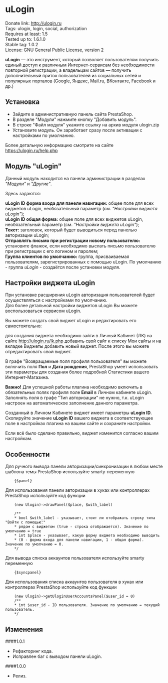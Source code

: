 # uLogin  

Donate link: http://ulogin.ru  
Tags: ulogin, login, social, authorization  
Requires at least: 1.5  
Tested up to: 1.6.1.0  
Stable tag: 1.0.2  
License: GNU General Public License, version 2  

**uLogin** — это инструмент, который позволяет пользователям получить единый доступ к различным Интернет-сервисам без необходимости повторной регистрации,
а владельцам сайтов — получить дополнительный приток пользователей из социальных сетей и популярных порталов (Google, Яндекс, Mail.ru, ВКонтакте, Facebook и др.)

## Установка

- Зайдите в административную панель сайта PrestaShop.
- В разделе "Модули" нажмите кнопку "Добавить модуль".
- В строке "Файл модуля" укажите ссылку на архив модуля ulogin.zip
- Установите модуль. Он заработает сразу после активации с настройками по умолчанию.

Более детальную информацию смотрите на сайте https://ulogin.ru/help.php

## Модуль "uLogin"

Данный модуль находится на панели администрации в разделах *"Модули"* и *"Другие"*.

Здесь задаются: 
 
**uLogin ID форма входа для панели навигации:** общее поле для всех виджетов uLogin, необязательный параметр (см. *"Настройки виджета uLogin"*);  
**uLogin ID общая форма:** общее поле для всех виджетов uLogin, необязательный параметр (см. *"Настройки виджета uLogin"*);  
**Текст:** заголовок, который будет выводиться перед панелью авторизации  uLogin;  
**Отправлять письмо при регистрации новому пользователю:** установите флажок, если необходимо выслать письмо пользователю при регистрации с его логином и паролем;  
**Группа клиентов по умолчанию:** группа, присваиваемая пользователям, зарегистрированных с помощью uLogin. По умолчанию - группа *uLogin* - создаётся после установки модуля.  

## Настройки виджета uLogin

При установке расширения uLogin авторизация пользователей будет осуществляться с настройками по умолчанию.  
Для более детальной настройки виджетов uLogin Вы можете воспользоваться сервисом uLogin.  

Вы можете создать свой виджет uLogin и редактировать его самостоятельно:

для создания виджета необходимо зайти в Личный Кабинет (ЛК) на сайте http://ulogin.ru/lk.php
добавить свой сайт к списку Мои сайты и на вкладке Виджеты добавить новый виджет. После этого вы можете отредактировать свой виджет.

В графе "Возвращаемые поля профиля пользователя" вы можете включить поля **Пол** и **Дата рождения**, PrestaShop умеет использовать эти параметры для создания более подробной Статистики вашего Интернет-Магазина.

**Важно!** Для успешной работы плагина необходимо включить в обязательных полях профиля поле **Еmail** в Личном кабинете uLogin.  
Заполнять поля в графе "Тип авторизации" не нужно, т.к. uLogin настроен на автоматическое заполнение данного параметра.

Созданный в Личном Кабинете виджет имеет параметры **uLogin ID**.  
Скопируйте значение **uLogin ID** вашего виджета в соответствующее поле в настройках плагина на вашем сайте и сохраните настройки.   

Если всё было сделано правильно, виджет изменится согласно вашим настройкам.


## Особенности

Для ручного вывода панели авторизации/синхронизации в любом месте шаблона темы PrestaShop используйте smarty-переменную

		{$panel}
	
Для использования панели авторизации в хуках или контроллерах PrestaShop используйте код функции

		(new Ulogin)->drawPanel($place, $with_label)
	
		/**
		* bool $with_label - указывает, стоит ли отображать строку типа "Войти с помощью:" 
		* рядом с виджетом (true - строка отображается). Значение по умолчанию = true
		* int $place - указывает, какую форму виджета необходимо выводить 
		* (0 - форма входа для панели навигации, 1 - общая форма). Значение по умолчанию = 0.
		*/

Для вывода списка аккаунтов пользователя используйте smarty переменную

		{$syncpanel}
	
Для использования списка аккаунтов пользователя в хуках или контроллерах PrestaShop используйте код функции

		(new Ulogin)->getUloginUserAccountsPanel($user_id = 0)
		/**
		* int $user_id - ID пользователя. Значение по умолчанию = текущий пользователь.
		*/

## Изменения

####1.0.1
* Рефакторинг кода.
* Исправлен баг с выводом панели uLogin.

####1.0.0
* Релиз.

